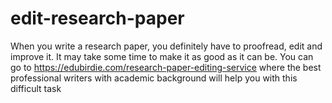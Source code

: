 # edit-research-paper
When you write a research paper, you definitely have to proofread, edit and improve it. It may take some time to make it as good as it can be. You can go to https://edubirdie.com/research-paper-editing-service where the best professional writers with academic background will help you with this difficult task
